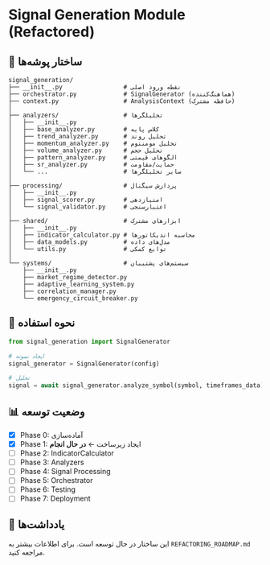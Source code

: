 # Signal Generation Module (Refactored)

## 📁 ساختار پوشه‌ها

```
signal_generation/
├── __init__.py                 # نقطه ورود اصلی
├── orchestrator.py             # SignalGenerator (هماهنگ‌کننده)
├── context.py                  # AnalysisContext (حافظه مشترک)
│
├── analyzers/                  # تحلیلگرها
│   ├── __init__.py
│   ├── base_analyzer.py        # کلاس پایه
│   ├── trend_analyzer.py       # تحلیل روند
│   ├── momentum_analyzer.py    # تحلیل مومنتوم
│   ├── volume_analyzer.py      # تحلیل حجم
│   ├── pattern_analyzer.py     # الگوهای قیمتی
│   ├── sr_analyzer.py          # حمایت/مقاومت
│   └── ...                     # سایر تحلیلگرها
│
├── processing/                 # پردازش سیگنال
│   ├── __init__.py
│   ├── signal_scorer.py        # امتیازدهی
│   └── signal_validator.py     # اعتبارسنجی
│
├── shared/                     # ابزارهای مشترک
│   ├── __init__.py
│   ├── indicator_calculator.py # محاسبه اندیکاتورها
│   ├── data_models.py          # مدل‌های داده
│   └── utils.py                # توابع کمکی
│
└── systems/                    # سیستم‌های پشتیبان
    ├── __init__.py
    ├── market_regime_detector.py
    ├── adaptive_learning_system.py
    ├── correlation_manager.py
    └── emergency_circuit_breaker.py
```

## 🎯 نحوه استفاده

```python
from signal_generation import SignalGenerator

# ایجاد نمونه
signal_generator = SignalGenerator(config)

# تحلیل
signal = await signal_generator.analyze_symbol(symbol, timeframes_data)
```

## 📊 وضعیت توسعه

- [x] Phase 0: آماده‌سازی
- [x] Phase 1: ایجاد زیرساخت ← **در حال انجام**
- [ ] Phase 2: IndicatorCalculator
- [ ] Phase 3: Analyzers
- [ ] Phase 4: Signal Processing
- [ ] Phase 5: Orchestrator
- [ ] Phase 6: Testing
- [ ] Phase 7: Deployment

## 📝 یادداشت‌ها

این ساختار در حال توسعه است. برای اطلاعات بیشتر به `REFACTORING_ROADMAP.md` مراجعه کنید.
